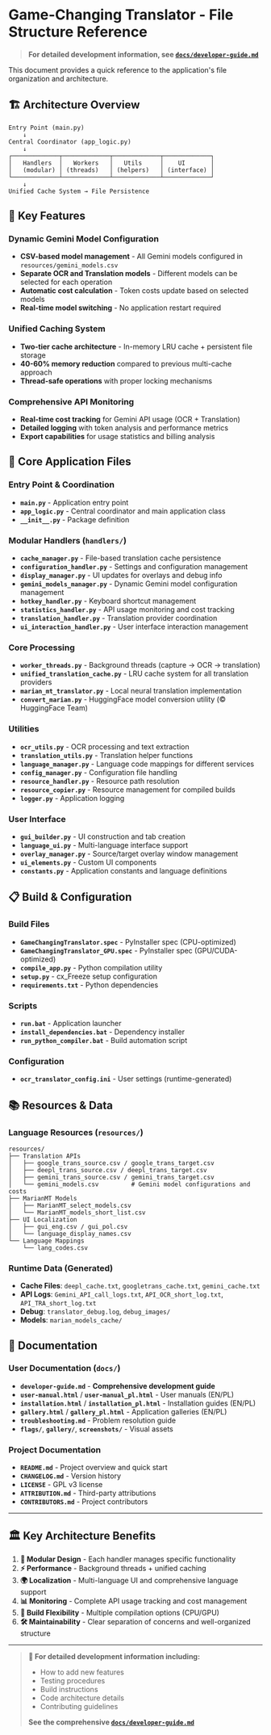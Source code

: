 # Game-Changing Translator - File Structure Reference

> **For detailed development information, see [`docs/developer-guide.md`](docs/developer-guide.md)**

This document provides a quick reference to the application's file organization and architecture.

## 🏗️ Architecture Overview

```
Entry Point (main.py) 
    ↓
Central Coordinator (app_logic.py)
    ↓
┌─────────────┬─────────────┬─────────────┬─────────────┐
│   Handlers  │   Workers   │   Utils     │    UI       │
│   (modular) │ (threads)   │ (helpers)   │ (interface) │
└─────────────┴─────────────┴─────────────┴─────────────┘
    ↓
Unified Cache System → File Persistence
```

## 🌟 Key Features

### **Dynamic Gemini Model Configuration**
- **CSV-based model management** - All Gemini models configured in `resources/gemini_models.csv`
- **Separate OCR and Translation models** - Different models can be selected for each operation
- **Automatic cost calculation** - Token costs update based on selected models
- **Real-time model switching** - No application restart required

### **Unified Caching System**
- **Two-tier cache architecture** - In-memory LRU cache + persistent file storage
- **40-60% memory reduction** compared to previous multi-cache approach
- **Thread-safe operations** with proper locking mechanisms

### **Comprehensive API Monitoring**
- **Real-time cost tracking** for Gemini API usage (OCR + Translation)
- **Detailed logging** with token analysis and performance metrics
- **Export capabilities** for usage statistics and billing analysis

## 📁 Core Application Files

### **Entry Point & Coordination**
- **`main.py`** - Application entry point
- **`app_logic.py`** - Central coordinator and main application class
- **`__init__.py`** - Package definition

### **Modular Handlers** (`handlers/`)
- **`cache_manager.py`** - File-based translation cache persistence
- **`configuration_handler.py`** - Settings and configuration management
- **`display_manager.py`** - UI updates for overlays and debug info
- **`gemini_models_manager.py`** - Dynamic Gemini model configuration management
- **`hotkey_handler.py`** - Keyboard shortcut management
- **`statistics_handler.py`** - API usage monitoring and cost tracking
- **`translation_handler.py`** - Translation provider coordination
- **`ui_interaction_handler.py`** - User interface interaction management

### **Core Processing**
- **`worker_threads.py`** - Background threads (capture → OCR → translation)
- **`unified_translation_cache.py`** - LRU cache system for all translation providers
- **`marian_mt_translator.py`** - Local neural translation implementation
- **`convert_marian.py`** - HuggingFace model conversion utility (© HuggingFace Team)

### **Utilities**
- **`ocr_utils.py`** - OCR processing and text extraction
- **`translation_utils.py`** - Translation helper functions
- **`language_manager.py`** - Language code mappings for different services
- **`config_manager.py`** - Configuration file handling
- **`resource_handler.py`** - Resource path resolution
- **`resource_copier.py`** - Resource management for compiled builds
- **`logger.py`** - Application logging

### **User Interface**
- **`gui_builder.py`** - UI construction and tab creation
- **`language_ui.py`** - Multi-language interface support
- **`overlay_manager.py`** - Source/target overlay window management
- **`ui_elements.py`** - Custom UI components
- **`constants.py`** - Application constants and language definitions

## 📋 Build & Configuration

### **Build Files**
- **`GameChangingTranslator.spec`** - PyInstaller spec (CPU-optimized)
- **`GameChangingTranslator_GPU.spec`** - PyInstaller spec (GPU/CUDA-optimized)
- **`compile_app.py`** - Python compilation utility
- **`setup.py`** - cx_Freeze setup configuration
- **`requirements.txt`** - Python dependencies

### **Scripts**
- **`run.bat`** - Application launcher
- **`install_dependencies.bat`** - Dependency installer
- **`run_python_compiler.bat`** - Build automation script

### **Configuration**
- **`ocr_translator_config.ini`** - User settings (runtime-generated)

## 📚 Resources & Data

### **Language Resources** (`resources/`)
```
resources/
├── Translation APIs
│   ├── google_trans_source.csv / google_trans_target.csv
│   ├── deepl_trans_source.csv / deepl_trans_target.csv
│   ├── gemini_trans_source.csv / gemini_trans_target.csv
│   └── gemini_models.csv         # Gemini model configurations and costs
├── MarianMT Models
│   ├── MarianMT_select_models.csv
│   └── MarianMT_models_short_list.csv
├── UI Localization
│   ├── gui_eng.csv / gui_pol.csv
│   └── language_display_names.csv
└── Language Mappings
    └── lang_codes.csv
```

### **Runtime Data** (Generated)
- **Cache Files**: `deepl_cache.txt`, `googletrans_cache.txt`, `gemini_cache.txt`
- **API Logs**: `Gemini_API_call_logs.txt`, `API_OCR_short_log.txt`, `API_TRA_short_log.txt`
- **Debug**: `translator_debug.log`, `debug_images/`
- **Models**: `marian_models_cache/`

## 📖 Documentation

### **User Documentation** (`docs/`)
- **`developer-guide.md`** - **Comprehensive development guide**
- **`user-manual.html`** / **`user-manual_pl.html`** - User manuals (EN/PL)
- **`installation.html`** / **`installation_pl.html`** - Installation guides (EN/PL)
- **`gallery.html`** / **`gallery_pl.html`** - Application galleries (EN/PL)
- **`troubleshooting.md`** - Problem resolution guide
- **`flags/`**, **`gallery/`**, **`screenshots/`** - Visual assets

### **Project Documentation**
- **`README.md`** - Project overview and quick start
- **`CHANGELOG.md`** - Version history
- **`LICENSE`** - GPL v3 license
- **`ATTRIBUTION.md`** - Third-party attributions
- **`CONTRIBUTORS.md`** - Project contributors

---

## 🏛️ Key Architecture Benefits

1. **🔧 Modular Design** - Each handler manages specific functionality
2. **⚡ Performance** - Background threads + unified caching
3. **🌍 Localization** - Multi-language UI and comprehensive language support
4. **📊 Monitoring** - Complete API usage tracking and cost management
5. **🚀 Build Flexibility** - Multiple compilation options (CPU/GPU)
6. **🛠️ Maintainability** - Clear separation of concerns and well-organized structure

---

> **📘 For detailed development information including:**
> - How to add new features
> - Testing procedures  
> - Build instructions
> - Code architecture details
> - Contributing guidelines
>
> **See the comprehensive [`docs/developer-guide.md`](docs/developer-guide.md)**
